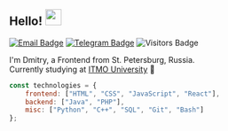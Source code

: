## Hello! <img src="https://user-images.githubusercontent.com/5679180/79618120-0daffb80-80be-11ea-819e-d2b0fa904d07.gif" width="29px">

[![Email Badge](https://img.shields.io/badge/-Email-c14438?style=flat-square&logo=Gmail&logoColor=white&link=mailto:sviridov.dvv@gmail.com)](mailto:sviridov.dvv@gmail.com)
[![Telegram Badge](https://img.shields.io/badge/-Telegram-0088cc?style=flat-square&labelColor=0088cc&logo=telegram&logoColor=white&link=https://t.me/slamach)](https://t.me/slamach)
![Visitors Badge](https://komarev.com/ghpvc/?username=slamach&style=flat-square&label=Visitors)

I'm Dmitry, a Frontend from St. Petersburg, Russia.  
Currently studying at [ITMO University](http://itmo.ru) 🚀

```javascript
const technologies = {
    frontend: ["HTML", "CSS", "JavaScript", "React"],
    backend: ["Java", "PHP"],
    misc: ["Python", "C++", "SQL", "Git", "Bash"]
};
```
